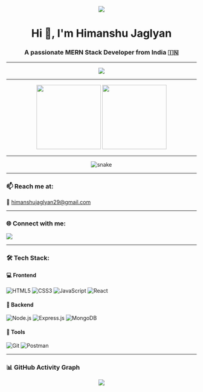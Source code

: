 <!-- Typing Animation Intro -->
<p align="center">
  <img src="https://readme-typing-svg.herokuapp.com?font=Fira+Code&size=25&pause=1000&color=36BCF7&center=true&vCenter=true&width=435&lines=Hi+%F0%9F%91%8B%2C+I'm+Himanshu+Jaglyan;MERN+Stack+Developer;Passionate+about+Web+Development;Based+in+India+%F0%9F%87%AE%F0%9F%87%B3" />
</p>

<!-- Heading -->
<h1 align="center">Hi 👋, I'm Himanshu Jaglyan</h1>
<h3 align="center">A passionate MERN Stack Developer from India 🇮🇳</h3>

---

<!-- GitHub Trophy -->
<p align="center">
  <img src="https://github-profile-trophy.vercel.app/?username=himanshujaglyan&theme=radical&no-frame=true&margin-w=10&row=1" />
</p>

---

<!-- GitHub Stats and Streak -->
<p align="center">
  <img height="170" src="https://github-readme-stats.vercel.app/api?username=himanshujaglyan&show_icons=true&theme=radical&count_private=true" />
  <img height="170" src="https://github-readme-streak-stats.herokuapp.com/?user=himanshujaglyan&theme=radical" />
</p>

---

<!-- Contribution Snake -->
<p align="center">
<img src="https://raw.githubusercontent.com/himanshujaglyan/himanshujaglyan/output/github-contribution-grid-snake.svg" alt="snake" />  
</p>

---

### 📫 Reach me at:
📧 [himanshujaglyan29@gmail.com](mailto:himanshujaglyan29@gmail.com)

---

### 🌐 Connect with me:
<p align="left">
  <a href="https://linkedin.com/in/himanshu-jaglyan-841070239" target="_blank">
    <img src="https://img.shields.io/badge/LinkedIn-blue?style=for-the-badge&logo=linkedin" />
  </a>
</p>

---

### 🛠️ Tech Stack:

#### 💻 Frontend  
![HTML5](https://img.shields.io/badge/HTML5-E34F26?style=for-the-badge&logo=html5&logoColor=white)
![CSS3](https://img.shields.io/badge/CSS3-1572B6?style=for-the-badge&logo=css3&logoColor=white)
![JavaScript](https://img.shields.io/badge/JavaScript-F7DF1E?style=for-the-badge&logo=javascript&logoColor=black)
![React](https://img.shields.io/badge/React-20232A?style=for-the-badge&logo=react&logoColor=61DAFB)

#### 🧠 Backend  
![Node.js](https://img.shields.io/badge/Node.js-339933?style=for-the-badge&logo=nodedotjs&logoColor=white)
![Express.js](https://img.shields.io/badge/Express.js-000000?style=for-the-badge&logo=express&logoColor=white)
![MongoDB](https://img.shields.io/badge/MongoDB-4EA94B?style=for-the-badge&logo=mongodb&logoColor=white)

#### 🧰 Tools  
![Git](https://img.shields.io/badge/Git-F05032?style=for-the-badge&logo=git&logoColor=white)
![Postman](https://img.shields.io/badge/Postman-FF6C37?style=for-the-badge&logo=postman&logoColor=white)

---

### 📊 GitHub Activity Graph
<p align="center">
  <img src="https://github-readme-activity-graph.vercel.app/graph?username=himanshujaglyan&theme=react-dark&bg_color=1d1d1d&color=00ffff&line=00ffff&point=ffffff" />
</p>
